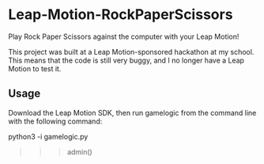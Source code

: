 Leap-Motion-RockPaperScissors
=============================

Play Rock Paper Scissors against the computer with your Leap Motion!

This project was built at a Leap Motion-sponsored hackathon at my school. This means that the code is still very buggy, and I no longer have a Leap Motion to test it.

Usage
-----
Download the Leap Motion SDK, then run gamelogic from the command line with the following command:

python3 -i gamelogic.py

>>> admin()

